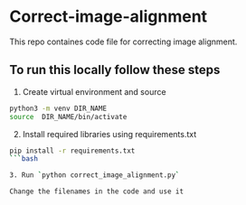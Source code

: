 # Correct-image-alignment

This repo containes code file for correcting image alignment.

## To run this locally follow these steps

1. Create virtual environment and source

```bash
python3 -m venv DIR_NAME
source  DIR_NAME/bin/activate
```

2. Install required libraries using requirements.txt

```bash
pip install -r requirements.txt
```bash

3. Run `python correct_image_alignment.py`

Change the filenames in the code and use it
